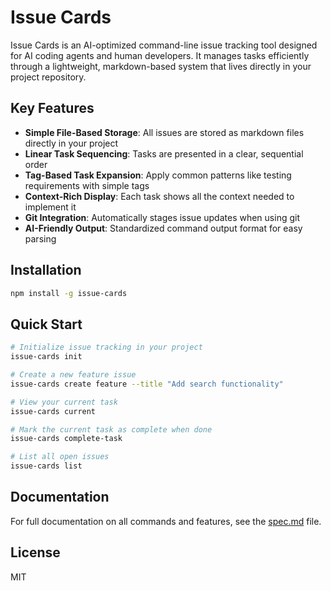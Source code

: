# Issue Cards

Issue Cards is an AI-optimized command-line issue tracking tool designed for AI coding agents and human developers. It manages tasks efficiently through a lightweight, markdown-based system that lives directly in your project repository.

## Key Features

- **Simple File-Based Storage**: All issues are stored as markdown files directly in your project
- **Linear Task Sequencing**: Tasks are presented in a clear, sequential order
- **Tag-Based Task Expansion**: Apply common patterns like testing requirements with simple tags
- **Context-Rich Display**: Each task shows all the context needed to implement it
- **Git Integration**: Automatically stages issue updates when using git
- **AI-Friendly Output**: Standardized command output format for easy parsing

## Installation

```bash
npm install -g issue-cards
```

## Quick Start

```bash
# Initialize issue tracking in your project
issue-cards init

# Create a new feature issue
issue-cards create feature --title "Add search functionality"

# View your current task
issue-cards current

# Mark the current task as complete when done
issue-cards complete-task

# List all open issues
issue-cards list
```

## Documentation

For full documentation on all commands and features, see the [spec.md](spec.md) file.

## License

MIT